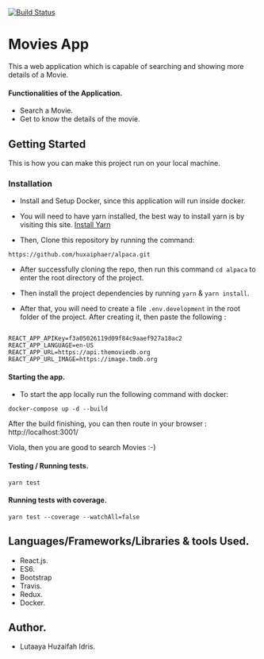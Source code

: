 [![Build Status](https://travis-ci.com/huxaiphaer/alpaca.svg?token=7t2CkfpVwz422XzizRaG&branch=master)](https://travis-ci.com/huxaiphaer/alpaca)

# Movies App

This a web application which is capable of searching and showing more details of a Movie.

#### Functionalities of the Application.

- Search a Movie.
- Get to know the details of the movie.


## Getting Started

This is how you can make this project run on your local machine.

### Installation

* Install and Setup Docker, since this application will run inside docker.

* You will need to have yarn installed, the best way to install yarn is by visiting this site. [Install Yarn](https://yarnpkg.com/lang/en/)

* Then, Clone this repository by running the command:

```
https://github.com/huxaiphaer/alpaca.git

```
* After successfully cloning the repo, then run this command `cd alpaca` to enter the root directory of the project.

* Then install the project dependencies by running `yarn` & `yarn install`.

* After that, you will need to create a file `.env.development` in the root folder of the project.
After creating it, then paste the following :

```$xslt

REACT_APP_APIKey=f3a05026119d09f84c9aaef927a18ac2
REACT_APP_LANGUAGE=en-US
REACT_APP_URL=https://api.themoviedb.org
REACT_APP_URL_IMAGE=https://image.tmdb.org
```

#### Starting the app.

* To start the app locally run the following command with docker:

```
docker-compose up -d --build

```

After the build finishing,  you can then route in your browser : http://localhost:3001/


Viola, then you are good to search Movies :-)

#### Testing / Running tests.

```
yarn test

```

#### Running tests with coverage.

```
yarn test --coverage --watchAll=false 

```

## Languages/Frameworks/Libraries & tools Used.

* React.js.
* ES6.
* Bootstrap
* Travis.
* Redux.
* Docker.

## Author.

* Lutaaya Huzaifah Idris.